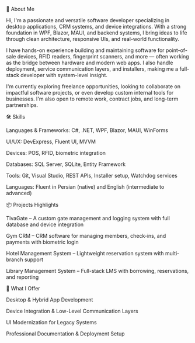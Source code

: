 👋 About Me

Hi, I'm a passionate and versatile software developer specializing in desktop applications, CRM systems, and device integrations. With a strong foundation in WPF, Blazor, MAUI, and backend systems, I bring ideas to life through clean architecture, responsive UIs, and real-world functionality.

I have hands-on experience building and maintaining software for point-of-sale devices, RFID readers, fingerprint scanners, and more — often working as the bridge between hardware and modern web apps. I also handle deployment, service communication layers, and installers, making me a full-stack developer with system-level insight.

I'm currently exploring freelance opportunities, looking to collaborate on impactful software projects, or even develop custom internal tools for businesses. I'm also open to remote work, contract jobs, and long-term partnerships.

🛠️ Skills

Languages & Frameworks: C#, .NET, WPF, Blazor, MAUI, WinForms

UI/UX: DevExpress, Fluent UI, MVVM

Devices: POS, RFID, biometric integration

Databases: SQL Server, SQLite, Entity Framework

Tools: Git, Visual Studio, REST APIs, Installer setup, Watchdog services

Languages: Fluent in Persian (native) and English (intermediate to advanced)

📦 Projects Highlights

TivaGate – A custom gate management and logging system with full database and device integration

Gym CRM – CRM software for managing members, check-ins, and payments with biometric login

Hotel Management System – Lightweight reservation system with multi-branch support

Library Management System – Full-stack LMS with borrowing, reservations, and reporting

🎯 What I Offer

Desktop & Hybrid App Development

Device Integration & Low-Level Communication Layers

UI Modernization for Legacy Systems

Professional Documentation & Deployment Setup
